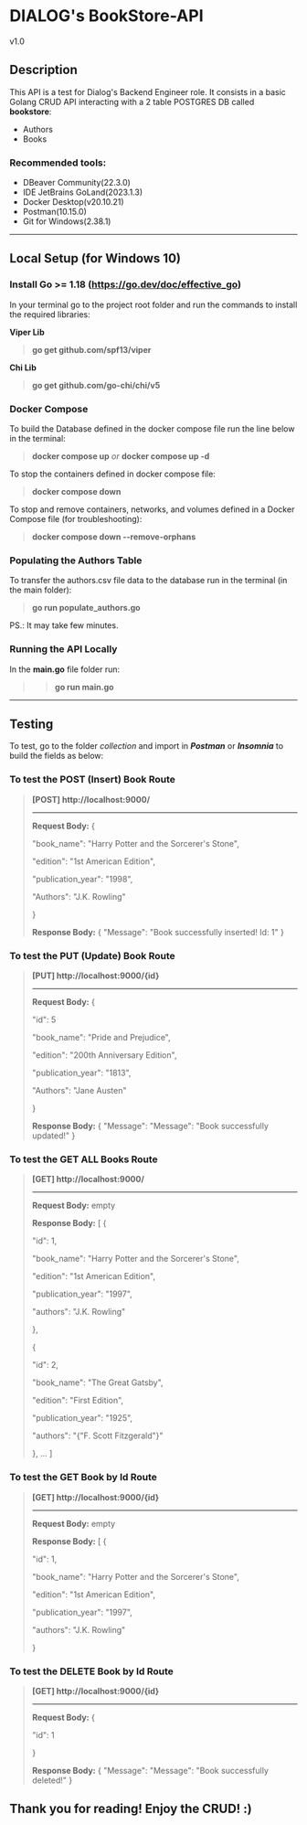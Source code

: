 # DIALOG's BookStore-API

v1.0

## Description
This API is a test for Dialog's Backend Engineer role. It consists in a basic Golang CRUD API
interacting with a 2 table POSTGRES DB called **bookstore**:
- Authors
- Books


### Recommended tools:

 - DBeaver Community(22.3.0)
 - IDE JetBrains GoLand(2023.1.3)
 - Docker Desktop(v20.10.21)
 - Postman(10.15.0)
 - Git for Windows(2.38.1)

****
## Local Setup (for Windows 10)

### **Install Go >= 1.18 (https://go.dev/doc/effective_go)**

In your terminal go to the project root folder and run the commands to install the required libraries:

**Viper Lib**
> **go get github.com/spf13/viper**

**Chi Lib** 
> **go get github.com/go-chi/chi/v5**

### **Docker Compose**
To build the Database defined in the docker compose file run the line below in the terminal:
> **docker compose up**   *or* **docker compose up -d**

To stop the containers defined in docker compose file:

> **docker compose down**
>
To stop and remove containers, networks, and volumes defined in a Docker Compose file (for troubleshooting):
> 
> **docker compose down --remove-orphans**

### **Populating the Authors Table**
To transfer the authors.csv file data to the database run in the terminal (in the main folder):
> **go run populate_authors.go**

PS.: It may take few minutes.

### Running the API Locally
In the **main.go** file folder run:
>> **go run main.go**

****
## Testing

To test, go to the folder *collection* and import in ***Postman*** or ***Insomnia*** to build the fields as below:

### To test the POST (Insert) Book Route

> **[POST] http://localhost:9000/**
> ****
> **Request Body:**
> {
> 
>"book_name": "Harry Potter and the Sorcerer's Stone",
> 
>"edition": "1st American Edition",
> 
>"publication_year": "1998",
> 
>"Authors": "J.K. Rowling"
> 
>}
> 
> **Response Body:**
> {
"Message": "Book successfully inserted! Id: 1"
}
### To test the PUT (Update) Book Route
> **[PUT] http://localhost:9000/{id}**
> ****
> **Request Body:** 
> {
> 
> "id": 5
>
>"book_name": "Pride and Prejudice",
>
>"edition": "200th Anniversary Edition",
>
>"publication_year": "1813",
>
>"Authors": "Jane Austen"
>
>}
>
> **Response Body:**
> {
"Message": "Message": "Book successfully updated!"
}

### To test the GET ALL Books Route
> **[GET] http://localhost:9000/**
> ****
> **Request Body:** empty
> 
> **Response Body:**
> [
>{
> 
>"id": 1,
> 
>"book_name": "Harry Potter and the Sorcerer's Stone",
> 
>"edition": "1st American Edition",
> 
>"publication_year": "1997",
> 
>"authors": "J.K. Rowling"
> 
>},
> 
>{
> 
>"id": 2,
> 
>"book_name": "The Great Gatsby",
> 
>"edition": "First Edition",
> 
>"publication_year": "1925",
> 
>"authors": "{\"F. Scott Fitzgerald\"}"
> 
>}, ...
> ]

### To test the GET Book by Id Route
> **[GET] http://localhost:9000/{id}**
> ****
> **Request Body:** empty
>
> **Response Body:**
> [
>{
>
>"id": 1,
>
>"book_name": "Harry Potter and the Sorcerer's Stone",
>
>"edition": "1st American Edition",
>
>"publication_year": "1997",
>
>"authors": "J.K. Rowling"
>
>}

### To test the DELETE Book by Id Route
> **[GET] http://localhost:9000/{id}**
> ****
> **Request Body:**
> {
> 
> "id": 1
> 
> }
>
> **Response Body:**
> {
"Message": "Message": "Book successfully deleted!"
}
> 
## Thank you for reading! Enjoy the CRUD! :) 